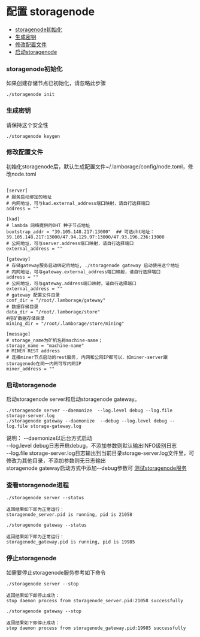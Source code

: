 # 配置 storagenode 
* [storagenode初始化](#storagenode初始化)
* [生成密钥](#生成密钥)
* [修改配置文件](#修改配置文件)
* [启动storagenode](#启动storagenode)


### storagenode初始化

如果创建存储节点已初始化，请忽略此步骤

```
./storagenode init 
```

### 生成密钥
请保持这个安全性
```
./storagenode keygen
```
### 修改配置文件
初始化storagenode后，默认生成配置文件~/.lamborage/config/node.toml，修改node.toml


```

[server]
# 服务启动绑定的地址
# 内网地址，可与kad.external_address端口映射，请自行选择端口
address = ""  

[kad]
# lambda 网络提供的DHT 种子节点地址
bootstrap_addr = "39.105.148.217:13000"  ## 可选dht地址：39.105.148.217:13000/47.94.129.97:13000/47.93.196.236:13000
# 公网地址，可与server.address端口映射，请自行选择端口
external_address = ""

[gateway]
# 存储gateway服务启动绑定的地址, ./storagenode gateway 启动使用这个地址
# 内网地址，可与gateway.external_address端口映射，请自行选择端口
address = ""
# 公网地址，可与gateway.address端口映射，请自行选择端口
external_address = "" 
# gateway 配置文件目录
conf_dir = "/root/.lamborage/gateway"
# 数据存储目录
data_dir = "/root/.lamborage/store"
#挖矿数据存储目录
mining_dir = "/root/.lamborage/store/mining"

[message]
# storage_name为矿机名称machine-name；
storage_name = "machine-name" 
# MINER REST address
# 连接miner节点启动的rest服务, 内网和公网IP都可以，如miner-server跟storagenode在同一内网可写内网IP
miner_address = "" 
```

### 启动storagenode

启动storagenode server和启动storagenode gateway。
```
./storagenode server --daemonize  --log.level debug --log.file storage-server.log
./storagenode gateway --daemonize  --debug --log.level debug --log.file storage-gateway.log
```
说明：
--daemonize以后台方式启动  
--log.level debug日志开启debug，不添加参数则默认输出INFO级别日志  
--log.file storage-server.log日志输出到当前目录storage-server.log文件里，可修改为其他目录，不添加参数则无日志输出  
storagenode gateway启动方式中添加--debug参数可 [测试storagenode服务](./测试网0.4.0Miner接入教程.md#3测试storagenode服务)


### 查看storagenode进程
```
./storagenode server --status

返回结果如下即为正常运行：
storagenode_server.pid is running, pid is 21058

./storagenode gateway --status

返回结果如下即为正常运行：
storagenode_gateway.pid is running, pid is 19985
```


### 停止storagenode
如需要停止storagenode服务参考如下命令
```
./storagenode server --stop

返回结果如下即停止成功：
stop daemon process from storagenode_server.pid:21058 successfully

./storagenode gateway --stop

返回结果如下即停止成功：
stop daemon process from storagenode_gateway.pid:19985 successfully
```


